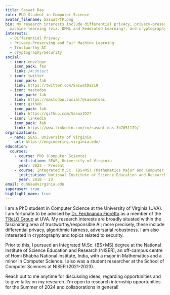 ```yaml
---
title: Saswat Das
role: PhD Student in Computer Science
avatar_filename: SaswatPfP.png
bio: My research interests include differential privacy, privacy-preserving
  machine learning (viz. DPML and Federated Learning), and cryptography.
interests:
  - Differential Privacy
  - Privacy-Preserving and Fair Machine Learning
  - Trustworthy AI
  - Cryptography/Security
social:
  - icon: envelope
    icon_pack: fas
    link: /#contact
  - icon: twitter
    icon_pack: fab
    link: https://twitter.com/SaswatDas19
  - icon: mastodon
    icon_pack: fab
    link: https://mastodon.social/@saswatdas
  - icon: github
    icon_pack: fab
    link: https://github.com/SaswatD27
  - icon: linkedin
    icon_pack: fab
    link: https://www.linkedin.com/in/saswat-das-3b7051179/
organizations:
  - name: SEAS, University of Virginia
    url: https://engineering.virginia.edu/
education:
  courses:
    - course: PhD (Computer Science)
      institution: SEAS, University of Virginia
      year: 2023 - Present
    - course: Integrated M.Sc. (BS+MS) (Mathematics Major and Computer Science Minor)
      institution: National Institute of Science Education and Research, HBNI
      year: 2018 - 23
email: duh6ae@virginia.edu
superuser: true
highlight_name: true
---
```

I am a PhD student in Computer Science at the University of Virginia (UVA). I am fortunate to be advised by [Dr. Ferdinando Fioretto](https://nandofioretto.github.io) as a member of the [TReLO Group](https://nandofioretto.github.io/group/) at UVA. My research interests are broadly situated within the fascinating area of trustworthy/responsible AI; more precisely, these include differential privacy, algorithmic fairness, adversarial robustness. I am also interested in cryptography and topics related to security. 

Prior to this, I pursued an Integrated M.Sc. (BS+MS) degree at the National Institute of Science Education and Research (NISER), an off-campus centre of Homi Bhabha National Institute, India, with a major in Mathematics and a minor in Computer Science. I also was a student researcher at the School of Computer Sciences at NISER (2021-2023).

Reach out to me anytime for discussing ideas, regarding opportunities and to give talks on my research. I'm open to research internship opportunities for the Summer of 2024 and collaborations in general! 

<!--- {{< icon name="download" pack="fas" >}} Download his {{< staticref "/uploads/CV%20-%20Saswat%20Das.pdf" "newtab" >}}CV{{< /staticref >}}. -->
